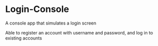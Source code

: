 # Login-Console
A console app that simulates a login screen

Able to register an account with username and password, and log in to existing accounts

